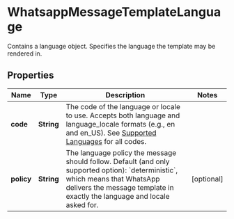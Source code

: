 

# WhatsappMessageTemplateLanguage

Contains a language object. Specifies the language the template may be rendered in.

## Properties

| Name | Type | Description | Notes |
|------------ | ------------- | ------------- | -------------|
|**code** | **String** | The code of the language or locale to use. Accepts both language and language_locale formats (e.g., en and en_US). See [Supported Languages](https://developers.facebook.com/docs/whatsapp/api/messages/message-templates#supported-languages) for all codes. |  |
|**policy** | **String** | The language policy the message should follow. Default (and only supported option): &#x60;deterministic&#x60;, which means that WhatsApp delivers the message template in exactly the language and locale asked for. |  [optional] |




